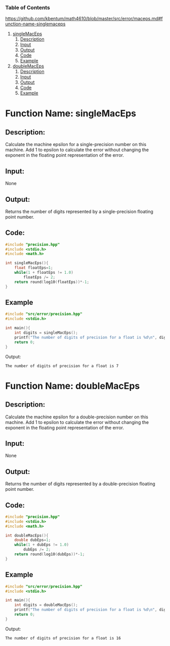 ### Table of Contents
https://github.com/kbentum/math4610/blob/master/src/error/maceps.md#function-name-singlemaceps
1. [singleMacEps](#function-name-singlemaceps)
   1. [Description](#description)
   2. [Input](#input)
   3. [Output](#output)
   4. [Code](#code)
   5. [Example](#example)
2. [doubleMacEps](#function-name-doublemaceps)
   1. [Description](#description-1)
   2. [Input](#input-1)
   3. [Output](#output-1)
   4. [Code](#code-1)
   5. [Example](#example-1)

# Function Name: singleMacEps

## Description: 
Calculate the machine epsilon for a single-precision number on this machine.
Add 1 to epsilon to calculate the error without changing the exponent in the
floating point representation of the error.

## Input:
None

## Output:
Returns the number of digits represented by a single-precision floating point
number.

## Code:
```c
#include "precision.hpp"
#include <stdio.h>
#include <math.h>

int singleMacEps(){
    float floatEps=1;
    while(1 + floatEps != 1.0)
        floatEps /= 2;
    return round(log10(floatEps))*-1;
}
```

## Example
```c
#include "src/error/precision.hpp"
#include <stdio.h>

int main(){
    int digits = singleMacEps();
    printf("The number of digits of precision for a float is %d\n", digits);
    return 0;
}
```
Output:
```
The number of digits of precision for a float is 7
```



# Function Name: doubleMacEps

## Description: 
Calculate the machine epsilon for a double-precision number on this machine.
Add 1 to epsilon to calculate the error without changing the exponent in the
floating point representation of the error.

## Input:
None

## Output:
Returns the number of digits represented by a double-precision floating point
number.

## Code:
```c
#include "precision.hpp"
#include <stdio.h>
#include <math.h>

int doubleMacEps(){
    double dubEps=1;
    while(1 + dubEps != 1.0)
        dubEps /= 2;
    return round(log10(dubEps))*-1;
}
```

## Example
```c
#include "src/error/precision.hpp"
#include <stdio.h>

int main(){
    int digits = doubleMacEps();
    printf("The number of digits of precision for a float is %d\n", digits);
    return 0;
}
```
Output:
```
The number of digits of precision for a float is 16
```
